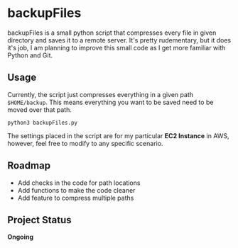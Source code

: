 # backupFiles

backupFiles is a small python script that compresses every file in given directory and saves it to a remote server.
It's pretty rudementary, but it does it's job, I am planning to improve this small code as I get more familiar with Python and Git.

## Usage

Currently, the script just compresses everything in a given path `$HOME/backup`.
This means everything you want to be saved need to be moved over that path.
```
python3 backupFiles.py
```

The settings placed in the script are for my particular **EC2 Instance** in AWS, however, feel free to modify to any specific scenario.

## Roadmap

- Add checks in the code for path locations
- Add functions to make the code cleaner
- Add feature to compress multiple paths

## Project Status

**Ongoing**